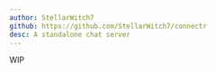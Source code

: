 ```yaml
---
author: StellarWitch7
github: https://github.com/StellarWitch7/connectr
desc: A standalone chat server
---
```


WIP
